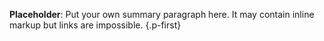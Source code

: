 **Placeholder**: Put your own summary paragraph here. It may contain inline markup but links are impossible.
{.p-first}
